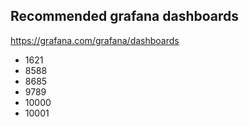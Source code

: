 ## Recommended grafana dashboards
https://grafana.com/grafana/dashboards
* 1621
* 8588
* 8685
* 9789
* 10000
* 10001
